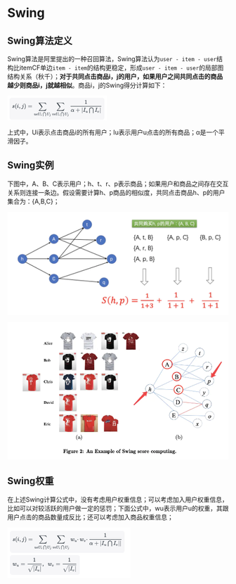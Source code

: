 # Swing
## Swing算法定义
Swing算法是阿里提出的一种召回算法，Swing算法认为`user - item - user`结构比itemCF单边`item - item`的结构更稳定，形成`user - item - user`的局部图结构关系（秋千）；**对于共同点击商品i，j的用户，如果用户之间共同点击的商品越少则商品i，j就越相似**。商品i，j的Swing得分计算如下：

![swing1](../../../assets/img/swing1.png "Swing初始计算公式")

上式中，Ui表示点击商品i的所有用户；Iu表示用户u点击的所有商品；α是一个平滑因子。
## Swing实例
下图中，A、B、C表示用户；h、t、r、p表示商品；如果用户和商品之间存在交互关系则连接一条边。假设需要计算h、p商品的相似度，共同点击商品h、p的用户集合为：{A,B,C}；

![swing2](../../../assets/img/swing2.png)

![swing3](../../../assets/img/swing3.png)
## Swing权重
在上述Swing计算公式中，没有考虑用户权重信息；可以考虑加入用户权重信息，比如可以对较活跃的用户做一定的惩罚；下面公式中，wu表示用户u的权重，其跟用户点击的商品数量成反比；还可以考虑加入商品权重信息；

![swing4](../../../assets/img/swing4.png)
